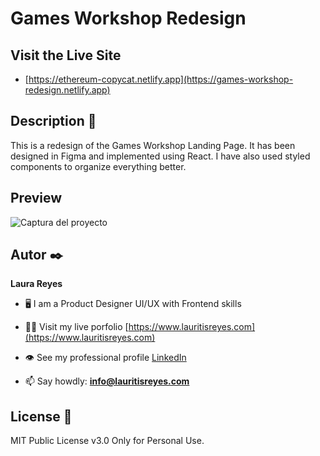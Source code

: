 


# Games Workshop Redesign

## Visit the Live Site
- [https://ethereum-copycat.netlify.app](https://games-workshop-redesign.netlify.app)

## Description 📑

This is a redesign of the Games Workshop Landing Page. It has been designed in Figma and implemented using React. I have also used styled components to organize everything better.

## Preview

![Captura del proyecto](https://github.com/lauritisreyes/games-workshop-redesign/blob/22a90dc89a62720bdc3cc210dcb0fc05897f020f/public/screenshot.png)


## Autor ✒️
**Laura Reyes**

- 🖥 I am a Product Designer UI/UX with Frontend skills

- 👨‍💻 Visit my live porfolio [https://www.lauritisreyes.com](https://www.lauritisreyes.com)

- 👁 See my professional profile [LinkedIn](https://www.linkedin.com/in/laura-reyes-sanz/)

- 📫 Say howdly: **info@lauritisreyes.com**

  
## License 📄
MIT Public License v3.0
Only for Personal Use.


